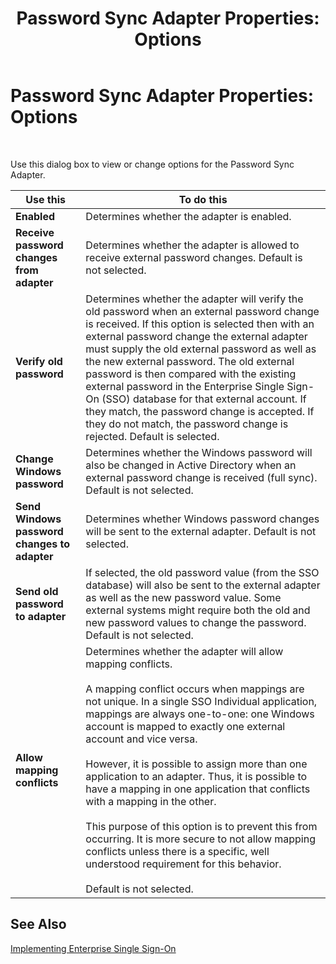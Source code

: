 ﻿---
title: 'Password Sync Adapter Properties: Options'
TOCTitle: 'Password Sync Adapter Properties: Options'
ms:assetid: 5ae65a82-cc7b-46ff-a2be-f138e7e8992e
ms:mtpsurl: https://msdn.microsoft.com/en-us/library/Aa560328(v=BTS.80)
ms:contentKeyID: 51528277
ms.date: 08/30/2017
mtps_version: v=BTS.80
f1_keywords:
- bts10.esso.pws.properties.options
---

# Password Sync Adapter Properties: Options

 

Use this dialog box to view or change options for the Password Sync Adapter.

<table>
<thead>
<tr class="header">
<th>Use this</th>
<th>To do this</th>
</tr>
</thead>
<tbody>
<tr class="odd">
<td><strong>Enabled</strong></td>
<td>Determines whether the adapter is enabled.</td>
</tr>
<tr class="even">
<td><strong>Receive password changes from adapter</strong></td>
<td>Determines whether the adapter is allowed to receive external password changes. Default is not selected.</td>
</tr>
<tr class="odd">
<td><strong>Verify old password</strong></td>
<td>Determines whether the adapter will verify the old password when an external password change is received. If this option is selected then with an external password change the external adapter must supply the old external password as well as the new external password. The old external password is then compared with the existing external password in the Enterprise Single Sign-On (SSO) database for that external account. If they match, the password change is accepted. If they do not match, the password change is rejected. Default is selected.</td>
</tr>
<tr class="even">
<td><strong>Change Windows password</strong></td>
<td>Determines whether the Windows password will also be changed in Active Directory when an external password change is received (full sync). Default is not selected.</td>
</tr>
<tr class="odd">
<td><strong>Send Windows password changes to adapter</strong></td>
<td>Determines whether Windows password changes will be sent to the external adapter. Default is not selected.</td>
</tr>
<tr class="even">
<td><strong>Send old password to adapter</strong></td>
<td>If selected, the old password value (from the SSO database) will also be sent to the external adapter as well as the new password value. Some external systems might require both the old and new password values to change the password. Default is not selected.</td>
</tr>
<tr class="odd">
<td><strong>Allow mapping conflicts</strong></td>
<td>Determines whether the adapter will allow mapping conflicts.<br />
<br />
A mapping conflict occurs when mappings are not unique. In a single SSO Individual application, mappings are always one-to-one: one Windows account is mapped to exactly one external account and vice versa.<br />
<br />
However, it is possible to assign more than one application to an adapter. Thus, it is possible to have a mapping in one application that conflicts with a mapping in the other.<br />
<br />
This purpose of this option is to prevent this from occurring. It is more secure to not allow mapping conflicts unless there is a specific, well understood requirement for this behavior.<br />
<br />
Default is not selected.</td>
</tr>
</tbody>
</table>


## See Also

[Implementing Enterprise Single Sign-On](https://msdn.microsoft.com/library/aa558712\(v=bts.80\))

